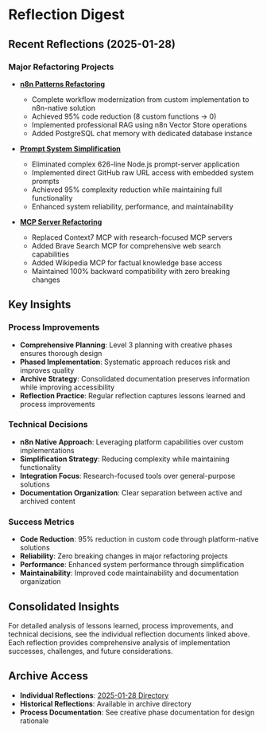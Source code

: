 # Reflection Digest

## Recent Reflections (2025-01-28)

### Major Refactoring Projects
- **[n8n Patterns Refactoring](./2025-01-28/reflection-n8n-patterns-refactoring-20250128.md)**
  - Complete workflow modernization from custom implementation to n8n-native solution
  - Achieved 95% code reduction (8 custom functions → 0)
  - Implemented professional RAG using n8n Vector Store operations
  - Added PostgreSQL chat memory with dedicated database instance

- **[Prompt System Simplification](./2025-01-28/reflection-prompt-simplification-20250128.md)**
  - Eliminated complex 626-line Node.js prompt-server application
  - Implemented direct GitHub raw URL access with embedded system prompts
  - Achieved 95% complexity reduction while maintaining full functionality
  - Enhanced system reliability, performance, and maintainability

- **[MCP Server Refactoring](./2025-01-28/reflection-mcp-refactoring-20250128.md)**
  - Replaced Context7 MCP with research-focused MCP servers
  - Added Brave Search MCP for comprehensive web search capabilities
  - Added Wikipedia MCP for factual knowledge base access
  - Maintained 100% backward compatibility with zero breaking changes

## Key Insights

### Process Improvements
- **Comprehensive Planning**: Level 3 planning with creative phases ensures thorough design
- **Phased Implementation**: Systematic approach reduces risk and improves quality
- **Archive Strategy**: Consolidated documentation preserves information while improving accessibility
- **Reflection Practice**: Regular reflection captures lessons learned and process improvements

### Technical Decisions
- **n8n Native Approach**: Leveraging platform capabilities over custom implementations
- **Simplification Strategy**: Reducing complexity while maintaining functionality
- **Integration Focus**: Research-focused tools over general-purpose solutions
- **Documentation Organization**: Clear separation between active and archived content

### Success Metrics
- **Code Reduction**: 95% reduction in custom code through platform-native solutions
- **Reliability**: Zero breaking changes in major refactoring projects
- **Performance**: Enhanced system performance through simplification
- **Maintainability**: Improved code maintainability and documentation organization

## Consolidated Insights

For detailed analysis of lessons learned, process improvements, and technical decisions, see the individual reflection documents linked above. Each reflection provides comprehensive analysis of implementation successes, challenges, and future considerations.

## Archive Access

- **Individual Reflections**: [2025-01-28 Directory](./2025-01-28/)
- **Historical Reflections**: Available in archive directory
- **Process Documentation**: See creative phase documentation for design rationale
